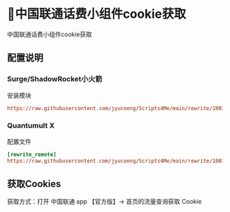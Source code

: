 # 🧸中国联通话费小组件cookie获取

中国联通话费小组件cookie获取

## 配置说明

### Surge/ShadowRocket小火箭

安装模块

```ini
https://raw.githubusercontent.com/jyucoeng/Scripts4Me/main/rewrite/10010/10010.sgmodule
```


### Quantumult X

配置文件

```ini
[rewrite_remote]
https://raw.githubusercontent.com/jyucoeng/Scripts4Me/main/rewrite/10010/10010.conf, tag=中国联通话费小组件Cookie, enabled=true

```

## 获取Cookies

获取方式：打开  中国联通 app 【官方版】-> 首页的流量查询获取 Cookie


